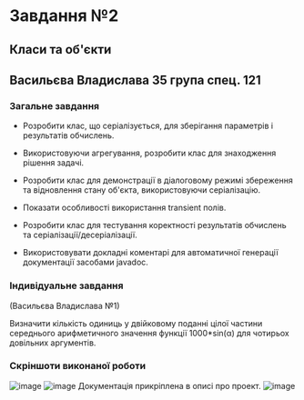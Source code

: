 # Завдання №2 
## Класи та об'єкти 
## Васильєва Владислава 35 група спец. 121
### Загальне завдання 
- Розробити клас, що серіалізується, для зберігання параметрів і результатів обчислень.

- Використовуючи агрегування, розробити клас для знаходження рішення задачі.

- Розробити клас для демонстрації в діалоговому режимі збереження та відновлення стану об'єкта, використовуючи серіалізацію.

- Показати особливості використання transient полів.

- Розробити клас для тестування коректності результатів обчислень та серіалізації/десеріалізації.

- Використовувати докладні коментарі для автоматичної генерації документації засобами javadoc.

### Індивідуальне завдання 
(Васильєва Владислава №1) 

Визначити кількість одиниць у двійковому поданні цілої частини середнього арифметичного значення функції 1000*sin(α) для чотирьох довільних аргументів.

### Скріншоти виконаної роботи 
![image](https://user-images.githubusercontent.com/91936629/160198938-23e2041a-1243-4e4c-a517-056c8b6fbf2a.png)
![image](https://user-images.githubusercontent.com/91936629/160199150-73ed1c44-e574-4d59-b2e7-d59c75918694.png)
Документація прикріплена в описі про проект.
![image](https://user-images.githubusercontent.com/91936629/160199193-23c9a745-6c75-427d-9d49-660f4c1d5f66.png)

